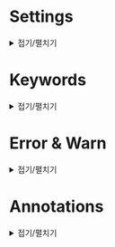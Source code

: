 
# Settings

<details markdown="1">
<summary>접기/펼치기</summary>

## Spring Web Starter
    RESTful API, Spring MVC 등에 필요
## Thymeleaf
    Serverside java template Engin
    Spring boot 등에서 JSP를 최근에 사용하지 않음
        장점
            Natural template (MarkUp을 깨지 않고 사용-> 웹브라우저에서 열림)
            resources:templates/ +{ViewName}+.html 자동 매핑
## Spring Data JPA
    Pesistent JPA
    Java Object와 DB를 연동
## Hikari CP
    Database Connection Pool
## H2 Database
    간단하게 사용가능한 Database 테스트 용도 
    Memory mode로 사용 가능
## Lombok
    getter setter 등을 Auto Generation.
    But, Kotlin과의 호환성에 문제가 있음
    사용하려면 Enable Annotation Processors 설정 필요.
## devtools
    짱짱 라이브러리 짱 편함 자동 restart 등 지원
## persistent.xml & LocalContainerEntityManagerFactoryBean
    이러한 복잡한 설정들이 다 자동화되어 있음
    추가설정은 매뉴얼
## spring-boot-data-source-decorator
    query Log (?,?) - > (a,b)
    이러한 라이브러리 등은 배포시 성능 관련하여 고민을 해보아야 함.

</details>

# Keywords

<details markdown="1">
<summary>접기/펼치기</summary>

## Optional
    값을 발견하지 못한 경우 null return
    미사용시 [], '' return
    Lambda로 주로 사용
    return OptionalObj.map(response ->
            new ResponseEntity(response,HttpStatus.OK))
                .orElse(new ResponseEntity(HttpStatus.NOT_FOUND));

## ResponseEntity
    HttpEntity를 상속 -> HttpHeader, Body를 가질 수 있다.
    HttpStatus와 함께 사용 -> 협업시 최적화된 모듈
    ResponseEntity.ok(Object)
    ResponseEntity(msg,httpStatus) -> Best?
    ResponseEntity(httpStatus)

## EntityManager vs JpaRepository
    EntityManager 인터페이스
    JpaRepository (Spring Data JPA의 핵심) 위와 같은 인터페이스의 구현체 

![JPAvsSpringDataJPA](https://github.com/OhJuhun/SpringStudy/blob/master/mdresources/JPAvsSpringDataJPA.png)

## Memory DB
    Spring Boot 사용시 쉽게 사용가능

## Controller vs RestController
    Controller      주로 view 반환 시 사용. Data 반환시 ResponseBody Annotation 추가
    RestController  Controller에 ResponseBody가 추가된 것

## Domain Model Pattern
    Entity에 핵심 Business Logic을 몰아 넣어
    Service에서 위임만 하여 사용할 수 있게 한다.
    ORM 사용시 이 패턴을 많이 사용함
    
## Transaction Script Pattern
    Entity에는 Business Logic이 거의 없고
    Service에 몰아 넣어 처리한다.

## Validation
    FE -> Server side와 통신하지 않아도 되므로 속도가 빠름(보안 취약)
    BE -> 복잡한 화면 구성에 있어서는 어려운 점이 존재
    --> 둘을 적절하게 섞어서 활용(Trade Off)하는 것이 속도, 보안성 측면에서 유리

## UserForm과 UserEntity를 나누어 개발하는 이유
    두 곳에서 원하는 Validiation이 서로 다를 수 있음
    Entity에서 다른 Entity와 관계를 맺고 있다면 삽입되는 Field와 Entity Field가 차이날 수 있다.
    Entity는 다른 곳에 Dependency가 없이, 핵심 Business Logic에만 Dependency를 갖게 설계
    --> DTO(Getter Setter만 있는 Object == UserForm)
    특히 API 설계시에는 ***** 절대 Entity를 넘기면 안된다 *****
    API Spec이 변할 수 있고, Password 등이 노출될 수 있다.

## API parameter
    ResponseBody에 Map<String,Object> 보다 Entity를 받는 것이 유지 보수에 좋음
    
## JPA에서의 수정
### 준영속 Entity
    JPA 영속성 컨텍스트가 더이상 관리하지 않는 Entity
    Entity가 지금 생성되었지만, 이에 set되는 값이 JPA가 가져온 것인 경우
    즉, 임의로 만들어 냈어도 기존의 식별자를 가지고 있는 Entity
    ***** 이는 JPA가 관리하지 않음 *****
    -> 변경감지 또는 병합으로 해결
### 변경 감지 (= Ditry Checking)
    Transaction 중에 가져온 Entity 내 값이 변경되면 JPA가 알아서 Persist
    Modify시 Id값과 Entity를 인자로 받아와서 Id로 persistent entity를 검색 후, 변경 값을 대입하면 save가 없어도 변경됨
    
### 병합
    EntityManager의 Merge.
    변경 감지에서 필요한 로직을 알아서 해결해줌(실무에선 사용 X)
    ? 병합 시 값이 없으면 NULL로 교체해 버리기 때문!!!
    JpaRepository의 save
    
## Dynamic Query in JPA
### JPA Criteria
    JPA Standard But, 유지보수성이 매우 낮아, 실무에서 사용하지 않음
    무슨 Query인지 코드를 보고 떠올리기 힘듬 
    --> QueryDSL

### *** QueryDSL ***
    Compile 시점에 오타 파악 가능
    직관적인 Method로 Query 파악 가능
    복잡한 Query / Dynamic Query 이해 쉬움
    실무에서 유용하게 많이 사용

### JpaSpecificationExecutor
    findAll(Specification<T> spec) 등으로 사용하여 where절 대체

### QueryDslPredicateExecutor
    Spring Data JPA 제공 페이징, 정렬 기능도 함께 사용 가능

### QueryDslRepositorySupport
    QueryDSL의 모든 기능을 사용하기 위해 JPAQuery 객체를 직접 생성하여 사용

### Custom Repository
    -interface ARepositoryCustom
    -interface ARepositoryImpl extends JpaRepository<A,Long>, ARepositoryCustom

</details>

 
# Error & Warn

</details>

<details markdown="1">
<summary>접기/펼치기</summary>

## Error
### SQLGrammarException: could not extract ResultSet
    Entity : Table 매핑이 잘못 되었을 때 발생
### DuplicateMappingException

### IlligalStateException
    중복된 값 insert시 발생시키는 Exception

### InvalidDefinitionException
    hibernate Lazy loading Exception
    연관관계가 있는 Entity를 Lazy하게 가져오려다가 실패
    해결
        Object == JSON 이어야 할 경우 FetchType=LAZY를 없애준다
        else @JsonIgnore을t nested 객체에 붙인다.
## Warn
### uses unchecked or unsafe operations
    경고 제거를 위해 raw Type -> Type 지정
    Ex) ResponseEntity -> ResponseEntity<Object>
    
</details>

# Annotations

<details markdown="1">
<summary>접기/펼치기</summary>

## **** @Autowired ****
    타입과 맞는 것을 찾아 자동 연결
## @Transactional
    트랜잭션화로 자동 RollBack이 가능하다.
    주로 modify, delete 등의 Query에 사용
    Entity Manager에 의한 데이터 변경은 항상 Transaction 안에서 이루어 져야 함
    같은 영속성 Container에서 같은 Entity를 참조하면 같은 값
    readOnly로 성능 최적화 가능
## @RunWith(class)
    Spring Boot Test라는 것을 알림  
## @Embedded, @Embeddable
    Value Type(Immutable 해야 함) 객체 사용시 적용 
    Non-Arugment Constructor r-> protected
    All-Argument Constructor -> public으로 선언

## JoinColumn
    객체간 관계 설정 후 매핑할 때 사용
    OneToMany 관계에서 필수적으로 설정되어야 함

### insertable, updatable

## Qualifier
    Paging시 사용해야 할 정보가 둘 이상일 경우 접두사를 붙여 정의

## PageableDefault
    Pageable 기본값(page=0,size=20)을 변경하고 싶을 경우 사용

## Reltation
### ***** 모든 연관관계는 fetch = FetchType.LAZY *****
    EAGER(즉시로딩)은 예측이 어렵고 어떤 SQL이 실행될 지 추적이 어렵다!! 특히 JPQL에서 N+1 문제 발생
    하나를 가져오면 모든 연관 관계를 Join하여 다 긁어옴 
    LAZY(지연로딩)에서 발생하는 문제는 Fetch Join으로 해결 가능!!
### @OneToOne
    Default : EAGER
    CascadeType : Persist (저장)을 Mapping Entity에 전파한다.
### @OneToMany
    Default : LAZY
    1:N 관계
    User -< Rental
    양방향일 경우 MappedBy로 매핑
### @ManyToOne
    Default : EAGER
    N:1 관계
    Rental -< User
### @ManyToMany
    Default : LAZY

</details>
